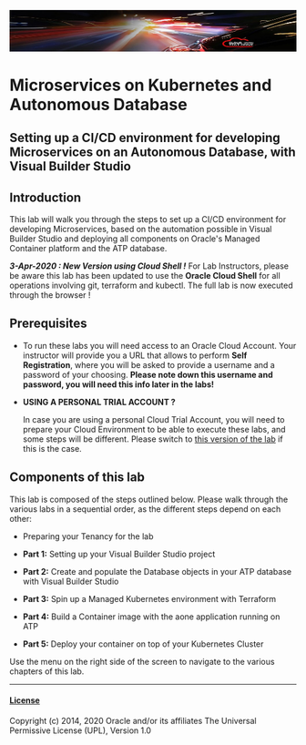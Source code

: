 

![](../../../common/images/customer.logo2.png)

# Microservices on Kubernetes and Autonomous Database

## Setting up a CI/CD environment for developing Microservices on an Autonomous Database, with Visual Builder Studio

## Introduction

This lab will walk you through the steps to set up a CI/CD environment for developing Microservices, based on the automation possible in Visual Builder Studio and deploying all components on Oracle's Managed Container platform and the ATP database.

***3-Apr-2020 : New Version using Cloud Shell !***  For Lab Instructors, please be aware this lab has been updated to use the **Oracle Cloud Shell** for all operations involving git, terraform and kubectl.  The full lab is now executed through the browser !



## Prerequisites ##

- To run these labs you will need access to an Oracle Cloud Account.  Your instructor will provide you a URL that allows to perform **Self Registration**, where you will be asked to provide a username and a password of your choosing.  **Please note down this username and password, you will need this info later in the labs!**
       

- **USING A PERSONAL TRIAL ACCOUNT ?** 

  In case you are using a personal Cloud Trial Account, you will need to prepare your Cloud Environment to be able to execute these labs, and some steps will be different.  Please switch to [this version of the lab](../livelabs-trial/) if this is the case.

  


## Components of this lab

This lab is composed of the steps outlined below.  Please walk through the various labs in a sequential order, as the different steps depend on each other:

- Preparing your Tenancy for the lab

- **Part 1:** Setting up your Visual Builder Studio project
- **Part 2:** Create and populate the Database objects in your ATP database with Visual Builder Studio
- **Part 3:** Spin up a Managed Kubernetes environment with Terraform
- **Part 4:** Build a Container image with the aone application running on ATP
- **Part 5:** Deploy your container on top of your Kubernetes Cluster

Use the menu on the right side of the screen to navigate to the various chapters of this lab.

---





#### [License](../../LICENSE)

Copyright (c) 2014, 2020 Oracle and/or its affiliates
The Universal Permissive License (UPL), Version 1.0

